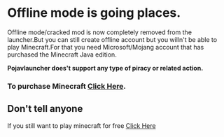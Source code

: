 # Offline mode is going places.

Offline mode/cracked mod is now completely removed from the launcher.But you can still create offline account but you willn't be able to play Minecraft.For that you need Microsoft/Mojang account that has purchased the Minecraft Java edition.

**Pojavlauncher does't support any type of piracy or related action.**

### To purchase Minecraft [Click Here](https://www.minecraft.net/).

## Don't tell anyone
If you still want to play minecraft for free [Click Here](https://www.minecraft.net/en-us/get-minecraft)
